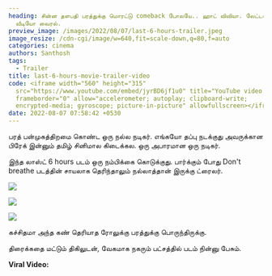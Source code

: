 ```yaml
---
heading: சின்ன தளபதி பரத்துக்கு மொரட்டு comeback போலயே.. ஹாட் விவியா. லேட்டஸ்ட்
  வீடியோ வைரல்.
preview_image: /images/2022/08/07/last-6-hours-trailer.jpeg
image_resize: /cdn-cgi/image/w=640,fit=scale-down,q=80,f=auto
categories: cinema
authors: Santhosh
tags:
  - Trailer
title: last-6-hours-movie-trailer-video
code: <iframe width="560" height="315"
  src="https://www.youtube.com/embed/jyrBD6jf1u0" title="YouTube video player"
  frameborder="0" allow="accelerometer; autoplay; clipboard-write;
  encrypted-media; gyroscope; picture-in-picture" allowfullscreen></iframe>
date: 2022-08-07 07:58:42 +0530
---
```

பரத் பன்முகத்திறமை கொண்ட ஒரு நல்ல நடிகர். எங்கயோ தப்பு நடக்குது அவருக்கான பிரேக் இன்னும் தமிழ் சினிமால கிடைக்கல. ஒரு அபாரமான ஒரு நடிகர்.

இந்த லாஸ்ட் 6 hours படம் ஒரு நம்பிக்கை கொடுக்குது. பார்க்கும் போது Don't breathe படத்தின் சாயலாக தெரிந்தாலும் நல்லாத்தான் இருக்கு ட்ரைலர்.

![](/images/2022/08/07/last-6-hours-video.jpeg)

![](/images/2022/08/07/last-6-hours-video-1.jpeg)

![](/images/2022/08/07/last-6-hours-video-2.jpeg)

கச்சிதமா அந்த கண் தெரியாத ரோலுக்கு பரத்துக்கு பொருந்திருக்கு.

திரைக்கதை மட்டும் திகிலுடன், வேகமாக நகரும் பட்சத்தில் படம் நின்னு பேசும். 

**Viral Video:**